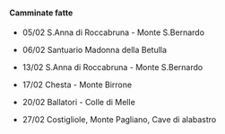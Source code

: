 #### Camminate fatte

- 05/02 S.Anna di Roccabruna - Monte S.Bernardo

- 06/02 Santuario Madonna della Betulla

- 13/02 S.Anna di Roccabruna - Monte S.Bernardo

- 17/02 Chesta - Monte Birrone

- 20/02 Ballatori - Colle di Melle

- 27/02 Costigliole, Monte Pagliano, Cave di alabastro
